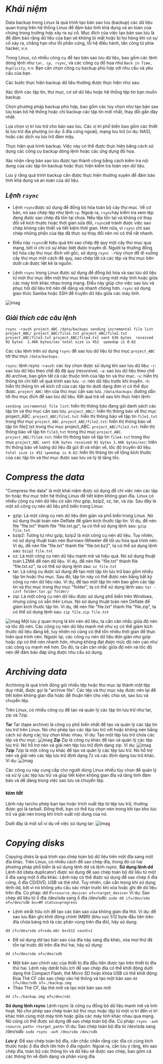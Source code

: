 # ***Khái niệm***
Data backup trong Linux là quá trình tạo bản sao lưu (backup) các dữ liệu quan trọng trên hệ thống Linux để đảm bảo tính khả dụng và an toàn của chúng trong trường hợp xảy ra sự cố. Mục đích của việc tạo bản sao lưu là để đảm bảo rằng dữ liệu của bạn sẽ không bị mất hoặc bị hư hỏng khi có sự cố xảy ra, chẳng hạn như lỗi phần cứng, lỗi hệ điều hành, tấn công từ phía hacker, v.v.

Trong Linux, có nhiều công cụ để tạo bản sao lưu dữ liệu, bao gồm các lệnh dòng lệnh như `tar, cp, rsync`, và các công cụ đồ họa như `Back in Time, Duplicity`, v.v. Bạn cần chọn công cụ backup phù hợp với nhu cầu và yêu cầu của bạn.

Các bước thực hiện backup dữ liệu thường được thực hiện như sau:

Xác định các tập tin, thư mục, cơ sở dữ liệu hoặc hệ thống tệp tin bạn muốn backup.

Chọn phương pháp backup phù hợp, bao gồm các tùy chọn như tạo bản sao lưu toàn bộ hệ thống hoặc chỉ backup các tập tin mới nhất, thay đổi gần đây nhất.

Lựa chọn vị trí lưu trữ cho bản sao lưu. Các vị trí phổ biến bao gồm các thiết bị lưu trữ địa phương (ví dụ: ổ đĩa cứng ngoài), mạng lưu trữ (ví dụ: NAS), hoặc các dịch vụ lưu trữ đám mây.

Thực hiện quá trình backup. Việc này có thể được thực hiện bằng cách sử dụng các công cụ backup dòng lệnh hoặc các ứng dụng đồ họa.

Xác nhận rằng bản sao lưu được tạo thành công bằng cách kiểm tra nội dung của các tập tin backup hoặc thực hiện kiểm tra toàn vẹn dữ liệu.

Lưu ý rằng quá trình backup cần được thực hiện thường xuyên để đảm bảo tính khả dụng và an toàn của dữ liệu.
## ***Lệnh `rsync`***
- Lệnh `rsync`được sử dụng để đồng bộ hóa toàn bộ cây thư mục. Về cơ bản, nó sao chép tệp như lệnh `cp`. Ngoài ra, `rsync`hãy kiểm tra xem tệp đang được sao chép đã tồn tại chưa. Nếu tệp tồn tại và không có thay đổi về kích thước hoặc thời gian sửa đổi, `rsync`sẽ tránh được việc sao chép không cần thiết và tiết kiệm thời gian. Hơn nữa, vì `rsync` chỉ sao chép những phần của tệp đã thực sự thay đổi nên nó có thể rất nhanh.

- Điều này `rsync`rất hiệu quả khi sao chép đệ quy một cây thư mục qua mạng, bởi vì chỉ có sự khác biệt được truyền đi. Người ta thường đồng bộ hóa cây thư mục đích với gốc, sử dụng `rsync -r`tùy chọn để đi xuống cây thư mục một cách đệ quy, sao chép tất cả các tệp và thư mục bên dưới cái được liệt kê là nguồn.
- Lệnh `rsync` trong Linux được sử dụng để đồng bộ hóa và sao lưu dữ liệu từ một thư mục đến một thư mục khác trên cùng một máy tính hoặc giữa các máy tính khác nhau trong mạng. Điều này giúp cho việc sao lưu và phục hồi dữ liệu trở nên dễ dàng và nhanh chóng hơn. `rsync` sử dụng giao thức Samba hoặc SSH để truyền dữ liệu giữa các máy tính.

![imag](./Img/1.png)
## ***Giải thích các câu lệnh***
`rsync -ravzh project_ABC /data/backups
sending incremental file list
project_ABC/
project_ABC/file1.txt
project_ABC/file2.txt
project_ABC/file3.txt
project_ABC/file4.txt
sent 636 bytes  received 92 bytes  1.46K bytes/sec
total size is 452  speedup is 0.62`

Các câu lệnh trên sử dụng `rsync` để sao lưu dữ liệu từ thư mục `project_ABC` tới thư mục `/data/backups`.

`rsync`: lệnh rsync
-`ravzh`: các tùy chọn được sử dụng khi sao lưu dữ liệu:
-`r`: sao lưu dữ liệu theo chế độ đệ quy (recursive).
-`a`: sao lưu dữ liệu theo chế độ archive, bao gồm tất cả các thuộc tính của tập tin và thư mục.
-`v`: hiển thị thông tin chi tiết về quá trình sao lưu.
-`z`: nén dữ liệu trước khi truyền.
-`h`: hiển thị thông tin về kích cỡ của các tập tin dưới dạng đơn vị có thể đọc được.
`project_ABC`: tên của thư mục cần sao lưu.
`/data/backups`: đường dẫn tới thư mục đích để sao lưu dữ liệu.
Kết quả trả về sau khi thực hiện lệnh:

`sending incremental file list`: hiển thị thông báo đang gửi danh sách các tập tin và thư mục cần sao lưu.
`project_ABC/`: hiển thị thông báo về thư mục project_ABC.
`project_ABC/file1.txt`: hiển thị thông báo về tập tin `file1.txt` trong thư mục `project_ABC`.
`project_ABC/file2.txt`: hiển thị thông báo về tập tin file2.txt trong thư mục project_ABC.
`project_ABC/file3.txt`: hiển thị thông báo về tập tin `file3.txt` trong thư mục `project_ABC`.
`project_ABC/file4.txt`: hiển thị thông báo về tập tin `file4.txt` trong thư mục `project_ABC`.
`sent 636 bytes received 92 bytes 1.46K bytes/sec`: hiển thị thông báo về lượng dữ liệu đã gửi đi và nhận về, tốc độ truyền dữ liệu.
`total size is 452 speedup is 0.62`: hiển thị thông tin về tổng kích thước của các tập tin và thư mục được sao lưu và tỷ lệ tăng tốc.
# ***Compress the data***
"Compress the data" là một khái niệm được sử dụng để chỉ việc nén các tập tin hoặc thư mục trên hệ thống Linux để tiết kiệm không gian đĩa. Linux có nhiều công cụ nén dữ liệu có sẵn như gzip, bzip2, xz, tar, và zip. Sau đây là một số công cụ nén dữ liệu phổ biến trong Linux:
- gzip: Là một công cụ nén dữ liệu đơn giản và phổ biến trong Linux. Nó sử dụng thuật toán nén Deflate để giảm kích thước tập tin. Ví dụ, để nén file "file.txt" thành file "file.txt.gz", ta có thể sử dụng lệnh sau: 
`gzip file.txt`
- bzip2: Tương tự như gzip, bzip2 là một công cụ nén dữ liệu. Tuy nhiên, nó sử dụng thuật toán nén Burrows-Wheeler để tối ưu hóa quá trình nén. Ví dụ, để nén file "file.txt" thành file "file.txt.bz2", ta có thể sử dụng lệnh sau:
`bzip2 file.txt`
- xz: Là một công cụ nén dữ liệu mạnh mẽ và hiệu quả. Nó sử dụng thuật toán LZMA để nén dữ liệu. Ví dụ, để nén file "file.txt" thành file "file.txt.xz", ta có thể sử dụng lệnh sau:
`xz file.txt`
- tar: Là công cụ được sử dụng để tạo một tập tin lưu trữ bao gồm nhiều tập tin hoặc thư mục. Sau đó, tập tin này có thể được nén bằng bất kỳ công cụ nén dữ liệu nào. Ví dụ, để tạo một tập tin nén bao gồm các tập tin và thư mục trong thư mục "folder", ta có thể sử dụng lệnh sau:
`tar -czvf folder.tar.gz folder/`
- zip: Là một công cụ nén dữ liệu được sử dụng phổ biến trên Windows, nhưng cũng có sẵn trên Linux. Nó sử dụng thuật toán nén Deflate để giảm kích thước tập tin. Ví dụ, để nén file "file.txt" thành file "file.zip", ta có thể sử dụng lệnh sau:
`zip file.zip file.txt`

![imag](./Img/2.png)
Một lưu ý quan trọng là khi nén dữ liệu, ta cần cân nhắc giữa độ nén và tốc độ nén. Các công cụ nén dữ liệu mạnh mẽ như xz có thể giảm kích thước dữ liệu đáng kể, tuy nhiên nó cũng có thể tốn nhiều thời gian để thực hiện quá trình nén. Ngược lại, các công cụ nén dữ liệu đơn giản như gzip hoặc zip có thể nén nhanh hơn, nhưng không đạt được mức độ nén cao như các công cụ mạnh mẽ hơn. Do đó, ta cần cân nhắc giữa độ nén và tốc độ nén để đảm bảo đáp ứng được nhu cầu sử dụng.
# ***Archiving data***
Archiving là quá trình đóng gói nhiều tệp hoặc thư mục lại thành một tệp duy nhất, được gọi là "archive file". Các tệp và thư mục này được nén lại để tiết kiệm không gian đĩa hoặc để thuận tiện cho việc chia sẻ, sao lưu và chuyển tệp.

Trên Linux, có nhiều công cụ để tạo và quản lý các tập tin lưu trữ như tar, zip và 7zip.

**Tar**
Tar (tape archive) là công cụ phổ biến nhất để tạo và quản lý các tập tin lưu trữ trên Linux. Nó cho phép tạo các tệp lưu trữ với hoặc không nén bằng cách sử dụng các tùy chọn khác nhau. Ví dụ:
Tạo một tệp lưu trữ chứa các tệp và thư mục:
![imag](./Img/3.png)
**Zip**
Zip là công cụ khác để tạo và quản lý các tệp lưu trữ. Nó hỗ trợ nén và giải nén tệp lưu trữ định dạng zip. Ví dụ:
![imag](./Img/4.png)
**7zip**
7zip là một công cụ khác để tạo và quản lý các tệp lưu trữ. Nó hỗ trợ nén và giải nén các tệp lưu trữ định dạng 7z và các định dạng lưu trữ khác. Ví dụ:
![imag](./Img/5.png)

Các công cụ này cung cấp cho người dùng Linux nhiều tùy chọn để quản lý và xử lý các tệp lưu trữ và giúp tiết kiệm không gian đĩa và tăng tính đảm bảo và dễ dàng trong việc sao lưu và chuyển tệp.
### ***tóm tắt***
Lệnh này tarcho phép bạn tạo hoặc trích xuất tệp từ tệp lưu trữ, thường được gọi là tarball. Đồng thời, bạn có thể tùy chọn nén trong khi tạo kho lưu trữ và giải nén trong khi trích xuất nội dung của nó.

Dưới đây là một số ví dụ về việc sử dụng tar:
![imag](./Img/6.png)
# ***Copying disks***
Copying disks là quá trình sao chép toàn bộ dữ liệu trên một đĩa sang một đĩa khác. Trên Linux, có nhiều cách để sao chép đĩa, trong đó có hai phương pháp phổ biến là sử dụng lệnh dd và lệnh rsync.
**Sử dụng lệnh dd**
Lệnh dd (data duplicator) được sử dụng để sao chép toàn bộ dữ liệu từ một ổ đĩa sang một ổ đĩa khác. Lệnh này có thể được sử dụng để sao chép ổ đĩa cứng, ổ đĩa CD/DVD, USB và thẻ nhớ. Tuy nhiên, cần cẩn trọng khi sử dụng lệnh dd, bởi vì nó không yêu cầu xác nhận trước khi xóa hoặc ghi đè dữ liệu trên đĩa.
Cú pháp: dd if=`<source_device> of=<target_device>`
Ví dụ: Sao chép dữ liệu từ ổ đĩa /dev/sda sang ổ đĩa /dev/sdb:
`sudo dd if=/dev/sda of=/dev/sdb bs=4M status=progress`


- Lệnh  `dd`rất hữu ích để tạo các bản sao của không gian đĩa thô. Ví dụ: để sao lưu Bản ghi khởi động chính (MBR) (khu vực 512 byte đầu tiên trên đĩa chứa bảng mô tả các phân vùng trên đĩa đó), hãy sử dụng:

`dd if=/dev/sda of=sda.mbr bs=512 count=1`
- Để sử dụng dd tạo bản sao của đĩa này sang đĩa khác, xóa mọi thứ đã tồn tại trước đó trên đĩa thứ hai, hãy sử dụng:

`dd if=/dev/sda of=/dev/sdb`
- Một bản sao chính xác của thiết bị đĩa đầu tiên được tạo trên thiết bị đĩa thứ hai.
Lệnh này ddrất hữu ích để sao chép đĩa có thể khởi động dưới dạng thẻ Compact Flash, thẻ Micro SD hoặc khóa USB có thể khởi động. Đưa Thẻ CF cần sao chép vào hệ thống và tạo một bản sao
 `dd if=/dev/sdb of=./backup.img`
- Tháo Thẻ CF, lắp thẻ mới và tạo một bản sao mới

`dd if=./backup.img of=/dev/sdc`

**Sử dụng lệnh rsync**
Lệnh rsync là công cụ đồng bộ dữ liệu mạnh mẽ và linh hoạt. Nó cho phép sao chép toàn bộ thư mục hoặc tệp từ một vị trí đến vị trí khác trên cùng một máy tính hoặc giữa các máy tính khác nhau qua mạng. Nó cũng có thể được sử dụng để sao chép toàn bộ đĩa.
Cú pháp: `rsync -avh <source_path> <target_path>`
Ví dụ: Sao chép toàn bộ đĩa từ /dev/sda sang /dev/sdb:
`sudo rsync -avh /dev/sda /dev/sdb`

***Lưu ý***: Để sao chép toàn bộ đĩa, cần chắc chắn rằng các đĩa có cùng kích thước hoặc ổ đĩa đích lớn hơn ổ đĩa nguồn. Ngoài ra, cần lưu ý rằng, khi sao chép đĩa, toàn bộ các thông tin và dữ liệu sẽ được sao chép, bao gồm cả các thông tin về định dạng và phân vùng đĩa
